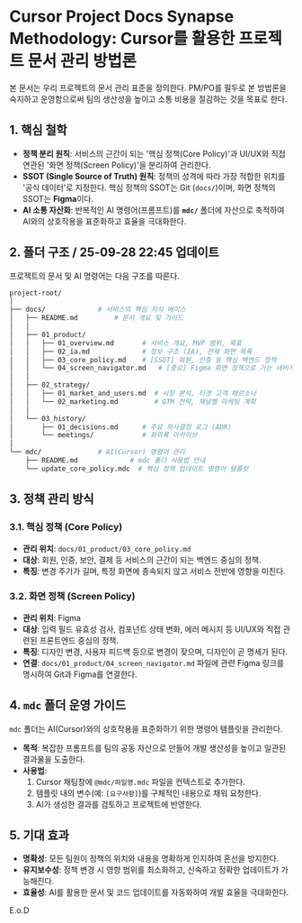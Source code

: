 # Cursor Project Docs Synapse Methodology: Cursor를 활용한 프로젝트 문서 관리 방법론

본 문서는 우리 프로젝트의 문서 관리 표준을 정의한다.
PM/PO를 필두로 본 방법론을 숙지하고 운영함으로써 팀의 생산성을 높이고 소통 비용을 절감하는 것을 목표로 한다.

## 1. 핵심 철학

  - **정책 분리 원칙**: 서비스의 근간이 되는 '핵심 정책(Core Policy)'과 UI/UX와 직접 연관된 '화면 정책(Screen Policy)'을 분리하여 관리한다.
  - **SSOT (Single Source of Truth) 원칙**: 정책의 성격에 따라 가장 적합한 위치를 '공식 데이터'로 지정한다. 핵심 정책의 SSOT는 Git (`docs/`)이며, 화면 정책의 SSOT는 **Figma**이다.
  - **AI 소통 자산화**: 반복적인 AI 명령어(프롬프트)를 **`mdc/`** 폴더에 자산으로 축적하여 AI와의 상호작용을 표준화하고 효율을 극대화한다.

## 2. 폴더 구조 / 25-09-28 22:45 업데이트

프로젝트의 문서 및 AI 명령어는 다음 구조를 따른다.

```sh
project-root/
│
├── docs/             # 서비스의 핵심 지식 베이스
│   ├── README.md         # 문서 개요 및 가이드
│   │
│   ├── 01_product/
│   │   ├── 01_overview.md       # 서비스 개요, MVP 범위, 목표
│   │   ├── 02_ia.md             # 정보 구조 (IA), 전체 화면 목록
│   │   ├── 03_core_policy.md    # [SSOT] 회원, 인증 등 핵심 백엔드 정책
│   │   └── 04_screen_navigator.md   # [중요] Figma 화면 정책으로 가는 네비게이터
│   │
│   ├── 02_strategy/
│   │   ├── 01_market_and_users.md  # 시장 분석, 타겟 고객 페르소나
│   │   └── 02_marketing.md         # GTM 전략, 채널별 마케팅 계획
│   │
│   └── 03_history/
│       ├── 01_decisions.md      # 주요 의사결정 로그 (ADR)
│       └── meetings/            # 회의록 아카이브
│
└── mdc/              # AI(Cursor) 명령어 관리
    ├── README.md             # mdc 폴더 사용법 안내
    └── update_core_policy.mdc  # 핵심 정책 업데이트 명령어 템플릿
```

## 3. 정책 관리 방식

### 3.1. 핵심 정책 (Core Policy)

  - **관리 위치**: `docs/01_product/03_core_policy.md`
  - **대상**: 회원, 인증, 보안, 결제 등 서비스의 근간이 되는 백엔드 중심의 정책.
  - **특징**: 변경 주기가 길며, 특정 화면에 종속되지 않고 서비스 전반에 영향을 미친다.

### 3.2. 화면 정책 (Screen Policy)

  - **관리 위치**: Figma
  - **대상**: 입력 필드 유효성 검사, 컴포넌트 상태 변화, 에러 메시지 등 UI/UX와 직접 관련된 프론트엔드 중심의 정책.
  - **특징**: 디자인 변경, 사용자 피드백 등으로 변경이 잦으며, 디자인이 곧 명세가 된다.
  - **연결**: `docs/01_product/04_screen_navigator.md` 파일에 관련 Figma 링크를 명시하여 Git과 Figma를 연결한다.

## 4. `mdc` 폴더 운영 가이드

`mdc` 폴더는 AI(Cursor)와의 상호작용을 표준화하기 위한 명령어 템플릿을 관리한다.

  - **목적**: 복잡한 프롬프트를 팀의 공동 자산으로 만들어 개발 생산성을 높이고 일관된 결과물을 도출한다.
  - **사용법**:
    1.  Cursor 채팅창에 `@mdc/파일명.mdc` 파일을 컨텍스트로 추가한다.
    2.  템플릿 내의 변수(예: `[요구사항]`)를 구체적인 내용으로 채워 요청한다.
    3.  AI가 생성한 결과를 검토하고 프로젝트에 반영한다.

## 5. 기대 효과

  - **명확성**: 모든 팀원이 정책의 위치와 내용을 명확하게 인지하여 혼선을 방지한다.
  - **유지보수성**: 정책 변경 시 영향 범위를 최소화하고, 신속하고 정확한 업데이트가 가능해진다.
  - **효율성**: AI를 활용한 문서 및 코드 업데이트를 자동화하여 개발 효율을 극대화한다.

E.o.D
